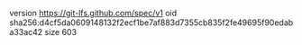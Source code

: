 version https://git-lfs.github.com/spec/v1
oid sha256:d4cf5da0609148132f2ecf1be7af883d7355cb835f2fe49695f90edaba33ac42
size 603
